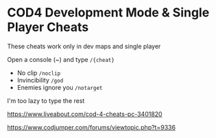 # COD4 Development Mode & Single Player Cheats

These cheats work only in dev maps and single player

Open a console (~) and type ```/{cheat}```

* No clip ```/noclip```
* Invincibility ```/god```
* Enemies ignore you ```/notarget```

I'm too lazy to type the rest

https://www.liveabout.com/cod-4-cheats-pc-3401820

https://www.codjumper.com/forums/viewtopic.php?t=9336
